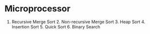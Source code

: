 # Microprocessor
1. Recursive Merge Sort 2. Non-recursive Merge Sort 3. Heap Sort 4. Insertion Sort 5. Quick Sort 6. Binary Search
